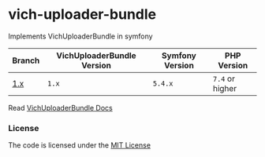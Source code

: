 # vich-uploader-bundle
Implements VichUploaderBundle in symfony

| Branch   | VichUploaderBundle Version | Symfony Version | PHP Version     |
|----------|----------------------------|-----------------|-----------------|
| [1.x][1] | `1.x`                      | `5.4.x`         | `7.4` or higher | 


Read [VichUploaderBundle Docs](https://github.com/dustin10/VichUploaderBundle/blob/master/docs/index.md)


### License
The code is licensed under the [MIT License](https://github.com/habibun/vich-uploader-bundle/blob/master/LICENSE)

[1]: https://github.com/habibun/vich-uploader-bundle/tree/1.x
